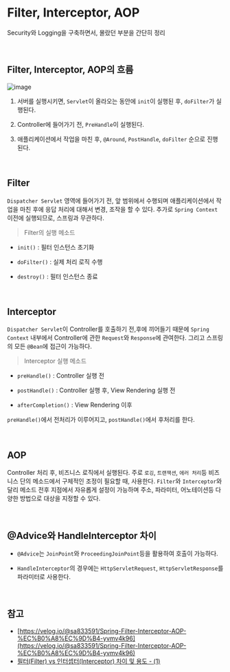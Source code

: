 # Filter, Interceptor, AOP

Security와 Logging을 구축하면서, 몰랐던 부분을 간단히 정리

<br>

## Filter, Interceptor, AOP의 흐름

![image](https://user-images.githubusercontent.com/23515771/104186150-5af8a800-5459-11eb-8ffe-936955084893.png)

1. 서버를 실행시키면, `Servlet`이 올라오는 동안에 `init`이 실행된 후, `doFilter`가 실행된다.

2. Controller에 들어가기 전, `PreHandle`이 실행된다.

3. 애플리케이션에서 작업을 마친 후, `@Around`, `PostHandle`, `doFilter` 순으로 진행된다.

<br>

## Filter

`Dispatcher Servlet` 영역에 들어가기 전, 앞 범위에서 수행되며 애플리케이션에서 작업을 마친 후에 응답 처리에 대해서 변경, 조작을 할 수 있다. 추가로 `Spring Context` 이전에 실행되므로, 스프링과 무관하다.

> Filter의 실행 메소드

- `init()` : 필터 인스턴스 초기화

- `doFilter()` : 실제 처리 로직 수행

- `destroy()` : 필터 인스턴스 종료

<br>

## Interceptor

`Dispatcher Servlet`이 Controller를 호출하기 전,후에 끼어들기 때문에 `Spring Context` 내부에서 Controller에 관한 `Request`와 `Response`에 관여한다. 그리고 스프링의 모든 `@Bean`에 접근이 가능하다.

> Interceptor 실행 메소드

- `preHandle()` : Controller 실행 전

- `postHandle()` : Controller 실행 후, View Rendering 실행 전

- `afterCompletion()` : View Rendering 이후

`preHandle()`에서 전처리가 이루어지고, `postHandle()`에서 후처리를 한다.

<br>

## AOP

Controller 처리 후, 비즈니스 로직에서 실행된다. 주로 `로깅`, `트랜잭션`, `에러 처리`등 비즈니스 단의 메소드에서 구체적인 조정이 필요할 때, 사용한다. `Filter`와 `Interceptor`와 달리 메소드 전후 지점에서 자유롭게 설정이 가능하며 주소, 파라미터, 어노테이션등 다양한 방법으로 대상을 지정할 수 있다.

<br>

## @Advice와 HandleInterceptor 차이

- `@Advice`는 `JoinPoint`와 `ProceedingJoinPoint`등을 활용하여 호출이 가능하다.

- `HandleInterceptor`의 경우에는 `HttpServletRequest`, `HttpServletResponse`를 파라미터로 사용한다.

<br>

## 참고

- [https://velog.io/@sa833591/Spring-Filter-Interceptor-AOP-%EC%B0%A8%EC%9D%B4-yvmv4k96](https://velog.io/@sa833591/Spring-Filter-Interceptor-AOP-%EC%B0%A8%EC%9D%B4-yvmv4k96)
- [필터(Filter) vs 인터셉터(Interceptor) 차이 및 용도 - (1)](https://mangkyu.tistory.com/173)
